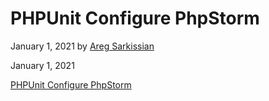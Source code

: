 # PHPUnit Configure PhpStorm

January 1, 2021 by [Areg Sarkissian](https://aregsar.com/about)

January 1, 2021

[PHPUnit Configure PhpStorm](https://aregsar.com/blog/2021/phpunit-configure-phpstorm)
